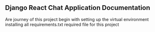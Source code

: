## Django React Chat Application Documentation

Are journey of this project begin with setting up the virtual environment 
installing all requirements.txt required file for this project